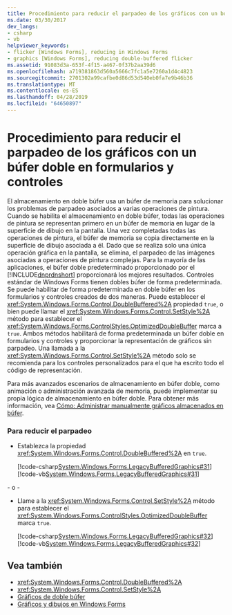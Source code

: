 ```yaml
---
title: Procedimiento para reducir el parpadeo de los gráficos con un búfer doble en formularios y controles
ms.date: 03/30/2017
dev_langs:
- csharp
- vb
helpviewer_keywords:
- flicker [Windows Forms], reducing in Windows Forms
- graphics [Windows Forms], reducing double-buffered flicker
ms.assetid: 91083d3a-653f-4f15-a467-0f37b2aa39d6
ms.openlocfilehash: a719381863d560a5666c7fc1a5e7260a1d4c4823
ms.sourcegitcommit: 2701302a99cafbe0d86d53d540eb0fa7e9b46b36
ms.translationtype: MT
ms.contentlocale: es-ES
ms.lasthandoff: 04/28/2019
ms.locfileid: "64650897"
---
```

# <a name="how-to-reduce-graphics-flicker-with-double-buffering-for-forms-and-controls"></a>Procedimiento para reducir el parpadeo de los gráficos con un búfer doble en formularios y controles
El almacenamiento en doble búfer usa un búfer de memoria para solucionar los problemas de parpadeo asociados a varias operaciones de pintura. Cuando se habilita el almacenamiento en doble búfer, todas las operaciones de pintura se representan primero en un búfer de memoria en lugar de la superficie de dibujo en la pantalla. Una vez completadas todas las operaciones de pintura, el búfer de memoria se copia directamente en la superficie de dibujo asociada a él. Dado que se realiza solo una única operación gráfica en la pantalla, se elimina, el parpadeo de las imágenes asociadas a operaciones de pintura complejas. Para la mayoría de las aplicaciones, el búfer doble predeterminado proporcionado por el [!INCLUDE[dnprdnshort](../../../../includes/dnprdnshort-md.md)] proporcionará los mejores resultados. Controles estándar de Windows Forms tienen dobles búfer de forma predeterminada. Se puede habilitar de forma predeterminada en doble búfer en los formularios y controles creados de dos maneras. Puede establecer el <xref:System.Windows.Forms.Control.DoubleBuffered%2A> propiedad `true`, o bien puede llamar el <xref:System.Windows.Forms.Control.SetStyle%2A> método para establecer el <xref:System.Windows.Forms.ControlStyles.OptimizedDoubleBuffer> marca a `true`. Ambos métodos habilitará de forma predeterminada un búfer doble en formularios y controles y proporcionar la representación de gráficos sin parpadeo. Una llamada a la <xref:System.Windows.Forms.Control.SetStyle%2A> método solo se recomienda para los controles personalizados para el que ha escrito todo el código de representación.  
  
 Para más avanzados escenarios de almacenamiento en búfer doble, como animación o administración avanzada de memoria, puede implementar su propia lógica de almacenamiento en búfer doble. Para obtener más información, vea [Cómo: Administrar manualmente gráficos almacenados en búfer](how-to-manually-manage-buffered-graphics.md).  
  
### <a name="to-reduce-flicker"></a>Para reducir el parpadeo  
  
- Establezca la propiedad <xref:System.Windows.Forms.Control.DoubleBuffered%2A> en `true`.  
  
     [!code-csharp[System.Windows.Forms.LegacyBufferedGraphics#31](~/samples/snippets/csharp/VS_Snippets_Winforms/System.Windows.Forms.LegacyBufferedGraphics/CS/Class1.cs#31)]
     [!code-vb[System.Windows.Forms.LegacyBufferedGraphics#31](~/samples/snippets/visualbasic/VS_Snippets_Winforms/System.Windows.Forms.LegacyBufferedGraphics/VB/Class1.vb#31)]  
  
 \- o -  
  
- Llame a la <xref:System.Windows.Forms.Control.SetStyle%2A> método para establecer el <xref:System.Windows.Forms.ControlStyles.OptimizedDoubleBuffer> marca `true`.  
  
     [!code-csharp[System.Windows.Forms.LegacyBufferedGraphics#32](~/samples/snippets/csharp/VS_Snippets_Winforms/System.Windows.Forms.LegacyBufferedGraphics/CS/Class1.cs#32)]
     [!code-vb[System.Windows.Forms.LegacyBufferedGraphics#32](~/samples/snippets/visualbasic/VS_Snippets_Winforms/System.Windows.Forms.LegacyBufferedGraphics/VB/Class1.vb#32)]  
  
## <a name="see-also"></a>Vea también

- <xref:System.Windows.Forms.Control.DoubleBuffered%2A>
- <xref:System.Windows.Forms.Control.SetStyle%2A>
- [Gráficos de doble búfer](double-buffered-graphics.md)
- [Gráficos y dibujos en Windows Forms](graphics-and-drawing-in-windows-forms.md)
